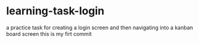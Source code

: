 # learning-task-login
a practice task for creating a login screen and then navigating into a kanban board screen 
this is my firt commit
